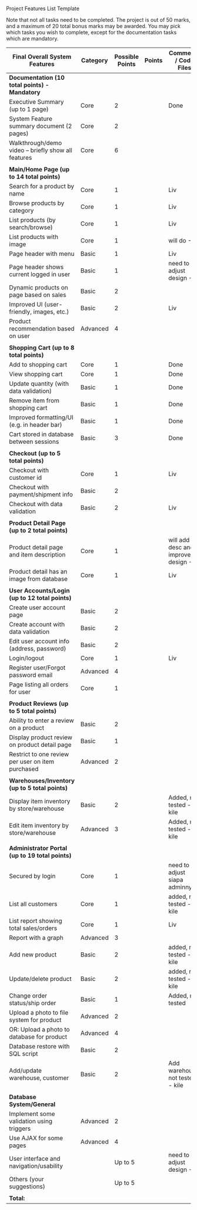 Project Features List Template

Note that not all tasks need to be completed. The project is out of 50 marks, and a maximum of 20 total bonus marks may be awarded. You may pick which tasks you wish to complete, except for the documentation tasks which are mandatory.

| Final Overall System Features                       | Category	| Possible Points	| Points	| Comments / Code Files |
| --------------------------------------------------- | --------- | --------------- | ------- | --------------------- |
| **Documentation (10 total points) - Mandatory**                                                                     |
| Executive Summary (up to 1 page)	                  | Core	    |         2		    |       	| Done                  |
| System Feature summary document (2 pages)	          | Core	    |         2		    |       	|                       |
| Walkthrough/demo video – briefly show all features	| Core	    |         6		    |       	|                       |
| |
| **Main/Home Page (up to 14 total points)**                                                                          |
| Search for a product by name	                      | Core	    |         1		    |       	|  Liv                  |
| Browse products by category                         | Core	    |         1		    |       	|  Liv                  |
| List products (by search/browse)	                  | Core	    |         1		    |       	|  Liv                  |
| List products with image | Core	| 1| | will do -Liv |
| Page header with menu	| Basic	| 1 | | Liv |
| Page header shows current logged in user	| Basic | 1 | |need to adjust design -Liv |
| Dynamic products on page based on sales	| Basic |	2	|	
| Improved UI (user-friendly, images, etc.)	| Basic	| 2	| |Liv |
| Product recommendation based on user | Advanced	| 4		|
| |
| **Shopping Cart (up to 8 total points)** |
| Add to shopping cart	| Core	| 1 |	|Done |	
| View shopping cart	| Core	| 1	| |Done |
| Update quantity (with data validation) | Basic	| 1	| |Done|
| Remove item from shopping cart	| Basic	| 1	|	 |Done |
| Improved formatting/UI (e.g. in header bar)	| Basic	| 1	| |Done |
| Cart stored in database between sessions | Basic	| 3	|	|Done |
| |
|**Checkout (up to 5 total points)**|
|Checkout with customer id	| Core	| 1	|	|Liv |
|Checkout with payment/shipment info	| Basic	| 2 |
|Checkout with data validation	| Basic	| 2 | |Liv |
| |
|**Product Detail Page (up to 2 total points)**|
| Product detail page and item description	| Core	| 1	| |will add desc and improve design -Liv | 
| Product detail has an image from database	| Core	| 1	|	|Liv |
| |
|**User Accounts/Login (up to 12 total points)**|
| Create user account page	| Basic	| 2	|
| Create account with data validation	| Basic	| 2	|
| Edit user account info (address, password)	| Basic	| 2	|	
| Login/logout	| Core	| 1	| |Liv |
| Register user/Forgot password email	| Advanced	| 4	|
| Page listing all orders for user	| Core	| 1	|
| |
|**Product Reviews (up to 5 total points)**|
| Ability to enter a review on a product	| Basic	| 2	|
| Display product review on product detail page	| Basic	| 1	|	
| Restrict to one review per user on item purchased	| Advanced | 2	|	
| |
|**Warehouses/Inventory (up to 5 total points)**|
| Display item inventory by store/warehouse	| Basic |	2 |	|Added, not tested - kile|
| Edit item inventory by store/warehouse | Advanced | 3	| |Added, not tested - kile|
| |
|**Administrator Portal (up to 19 total points)**|	
| Secured by login	| Core	| 1	|	|need to adjust siapa adminnya |
| List all customers	| Core	| 1	| |added, not tested - kile|
| List report showing total sales/orders	| Core	| 1	| |Liv |
| Report with a graph	| Advanced	| 3	|
| Add new product	| Basic	| 2	|	|added, not tested - kile|
| Update/delete product	| Basic	| 2	|	|added, not tested - kile|
| Change order status/ship order	| Basic	| 1	| |Added, not tested|
| Upload a photo to file system for product	| Advanced	| 2	|
| OR: Upload a photo to database for product	| Advanced	| 4	|	
| Database restore with SQL script	| Basic	| 2	|	
| Add/update warehouse, customer	| Basic	| 2 |	|Add warehouse, not tested - kile|	
| |			
|**Database System/General**|		
| Implement some validation using triggers |	Advanced	| 2	|	
| Use AJAX for some pages	| Advanced	| 4	|
| User interface and navigation/usability | |	Up to 5	| |need to adjust design -Liv |
| Others (your suggestions)	|	| Up to 5	|
| |
| **Total:** |
